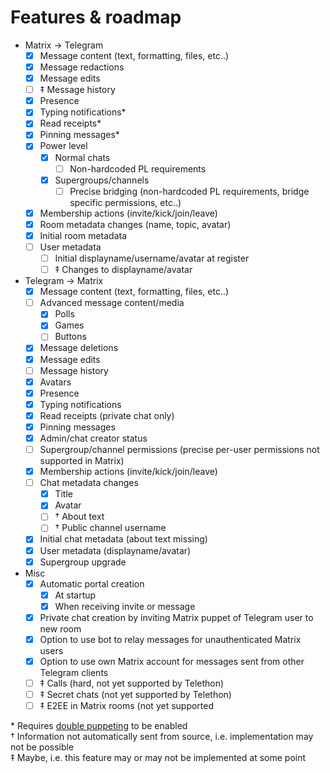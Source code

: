 # Features & roadmap

* Matrix → Telegram
  * [x] Message content (text, formatting, files, etc..)
  * [x] Message redactions
  * [x] Message edits
  * [ ] ‡ Message history
  * [x] Presence
  * [x] Typing notifications*
  * [x] Read receipts*
  * [x] Pinning messages*
  * [x] Power level
    * [x] Normal chats
      * [ ] Non-hardcoded PL requirements
	* [x] Supergroups/channels
	  * [ ] Precise bridging (non-hardcoded PL requirements, bridge specific permissions, etc..)
  * [x] Membership actions (invite/kick/join/leave)
  * [x] Room metadata changes (name, topic, avatar)
  * [x] Initial room metadata
  * [ ] User metadata
    * [ ] Initial displayname/username/avatar at register
    * [ ] ‡ Changes to displayname/avatar
* Telegram → Matrix
  * [x] Message content (text, formatting, files, etc..)
  * [ ] Advanced message content/media
    * [x] Polls
	* [x] Games
	* [ ] Buttons
  * [x] Message deletions
  * [x] Message edits
  * [ ] Message history
  * [x] Avatars
  * [x] Presence
  * [x] Typing notifications
  * [x] Read receipts (private chat only)
  * [x] Pinning messages
  * [x] Admin/chat creator status
  * [ ] Supergroup/channel permissions (precise per-user permissions not supported in Matrix)
  * [x] Membership actions (invite/kick/join/leave)
  * [ ] Chat metadata changes
    * [x] Title
    * [x] Avatar
    * [ ] † About text
    * [ ] † Public channel username
  * [x] Initial chat metadata (about text missing)
  * [x] User metadata (displayname/avatar)
  * [x] Supergroup upgrade
* Misc
  * [x] Automatic portal creation
    * [x] At startup
    * [x] When receiving invite or message
  * [x] Private chat creation by inviting Matrix puppet of Telegram user to new room
  * [x] Option to use bot to relay messages for unauthenticated Matrix users
  * [x] Option to use own Matrix account for messages sent from other Telegram clients
  * [ ] ‡ Calls (hard, not yet supported by Telethon)
  * [ ] ‡ Secret chats (not yet supported by Telethon)
  * [ ] ‡ E2EE in Matrix rooms (not yet supported 

\* Requires [double puppeting](https://github.com/tulir/mautrix-telegram/wiki/Authentication#replacing-telegram-accounts-matrix-puppet-with-matrix-account) to be enabled  
† Information not automatically sent from source, i.e. implementation may not be possible  
‡ Maybe, i.e. this feature may or may not be implemented at some point
